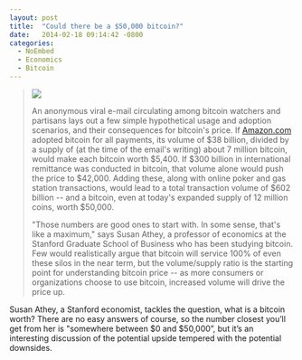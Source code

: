 ```yaml
---
layout: post
title:  "Could there be a $50,000 bitcoin?"
date:   2014-02-18 09:14:42 -0800
categories:
  - NoEmbed
  - Economics
  - Bitcoin
---
```


 

 >   ![](/attachments/b73ee667a9e6d1263b4bea468c495cb1/image.png)  
 > 
 >  An anonymous viral e-mail circulating among bitcoin watchers and partisans lays out a few simple hypothetical usage and adoption scenarios, and their consequences for bitcoin's price. If [Amazon.com](http://Amazon.com)  adopted bitcoin for all payments, its volume of $38 billion, divided by a supply of (at the time of the email's writing) about 7 million bitcoin, would make each bitcoin worth $5,400. If $300 billion in international remittance was conducted in bitcoin, that volume alone would push the price to $42,000. Adding these, along with online poker and gas station transactions, would lead to a total transaction volume of $602 billion -- and a bitcoin, even at today's expanded supply of 12 million coins, worth $50,000. 
 > 
 >  "Those numbers are good ones to start with. In some sense, that's like a maximum," says Susan Athey, a professor of economics at the Stanford Graduate School of Business who has been studying bitcoin. Few would realistically argue that bitcoin will service 100% of even these silos in the near term, but the volume/supply ratio is the starting point for understanding bitcoin price -- as more consumers or organizations choose to use bitcoin, increased volume will drive the price up. 

 Susan Athey, a Stanford economist, tackles the question, what is a bitcoin worth? There are no easy answers of course, so the number closest you’ll get from her is "somewhere between $0 and $50,000”, but it’s an interesting discussion of the potential upside tempered with the potential downsides. 

 
